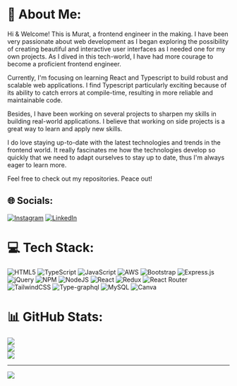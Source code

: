 # 💫 About Me:
Hi & Welcome! This is Murat, a frontend engineer in the making. I have been very passionate about web development as I began exploring the possibility of creating beautiful and interactive user interfaces as I needed one for my own projects. As I dived in this tech-world, I have had more courage to become a proficient frontend engineer.<br>

Currently, I'm focusing on learning React and Typescript to build robust and scalable web applications. I find Typescript particularly exciting because of its ability to catch errors at compile-time, resulting in more reliable and maintainable code.<br>

Besides, I have been working on several projects to sharpen my skills in building real-world applications. I believe that working on side projects is a great way to learn and apply new skills.<br>

I do love staying up-to-date with the latest technologies and trends in the frontend world. It really fascinates me how the technologies develop so quickly that we need to adapt ourselves to stay up to date, thus I'm always eager to learn more.<br>

Feel free to check out my repositories. Peace out! <br>


## 🌐 Socials:
[![Instagram](https://img.shields.io/badge/Instagram-%23E4405F.svg?logo=Instagram&logoColor=white)](https://www.instagram.com/murattikyn/) [![LinkedIn](https://img.shields.io/badge/LinkedIn-%230077B5.svg?logo=linkedin&logoColor=white)](https://www.linkedin.com/in/murat-koyun-358760132/) 

# 💻 Tech Stack:
![HTML5](https://img.shields.io/badge/html5-%23E34F26.svg?style=for-the-badge&logo=html5&logoColor=white) ![TypeScript](https://img.shields.io/badge/typescript-%23007ACC.svg?style=for-the-badge&logo=typescript&logoColor=white) ![JavaScript](https://img.shields.io/badge/javascript-%23323330.svg?style=for-the-badge&logo=javascript&logoColor=%23F7DF1E) ![AWS](https://img.shields.io/badge/AWS-%23FF9900.svg?style=for-the-badge&logo=amazon-aws&logoColor=white) ![Bootstrap](https://img.shields.io/badge/bootstrap-%23563D7C.svg?style=for-the-badge&logo=bootstrap&logoColor=white) ![Express.js](https://img.shields.io/badge/express.js-%23404d59.svg?style=for-the-badge&logo=express&logoColor=%2361DAFB) ![jQuery](https://img.shields.io/badge/jquery-%230769AD.svg?style=for-the-badge&logo=jquery&logoColor=white) ![NPM](https://img.shields.io/badge/NPM-%23000000.svg?style=for-the-badge&logo=npm&logoColor=white) ![NodeJS](https://img.shields.io/badge/node.js-6DA55F?style=for-the-badge&logo=node.js&logoColor=white) ![React](https://img.shields.io/badge/react-%2320232a.svg?style=for-the-badge&logo=react&logoColor=%2361DAFB) ![Redux](https://img.shields.io/badge/redux-%23593d88.svg?style=for-the-badge&logo=redux&logoColor=white) ![React Router](https://img.shields.io/badge/React_Router-CA4245?style=for-the-badge&logo=react-router&logoColor=white) ![TailwindCSS](https://img.shields.io/badge/tailwindcss-%2338B2AC.svg?style=for-the-badge&logo=tailwind-css&logoColor=white) ![Type-graphql](https://img.shields.io/badge/-TypeGraphQL-%23C04392?style=for-the-badge) ![MySQL](https://img.shields.io/badge/mysql-%2300f.svg?style=for-the-badge&logo=mysql&logoColor=white) ![Canva](https://img.shields.io/badge/Canva-%2300C4CC.svg?style=for-the-badge&logo=Canva&logoColor=white)
# 📊 GitHub Stats:
![](https://github-readme-stats.vercel.app/api?username=Muratkyn&theme=dark&hide_border=false&include_all_commits=false&count_private=false)<br/>
![](https://github-readme-streak-stats.herokuapp.com/?user=Muratkyn&theme=dark&hide_border=false)<br/>
![](https://github-readme-stats.vercel.app/api/top-langs/?username=Muratkyn&theme=dark&hide_border=false&include_all_commits=false&count_private=false&layout=compact)


---

[![](https://visitcount.itsvg.in/api?id=Muratkyn&icon=0&color=0)](https://visitcount.itsvg.in)
